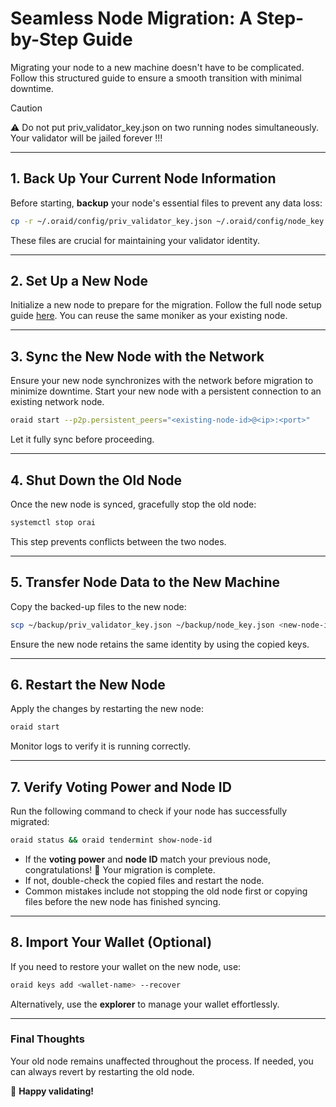 # **Seamless Node Migration: A Step-by-Step Guide**

Migrating your node to a new machine doesn't have to be complicated. Follow this structured guide to ensure a smooth transition with minimal downtime.

>[!CAUTION]
>⚠️ Do not put priv_validator_key.json on two running nodes simultaneously. Your validator will be jailed forever !!!

---
## **1. Back Up Your Current Node Information**
Before starting, **backup** your node's essential files to prevent any data loss:

```bash
cp -r ~/.oraid/config/priv_validator_key.json ~/.oraid/config/node_key.json ~/backup/
```

These files are crucial for maintaining your validator identity.

---
## **2. Set Up a New Node**

Initialize a new node to prepare for the migration. Follow the full node setup guide [here](https://docs.orai.io/developers/networks/mainnet/become-a-full-node-operator-from-source). You can reuse the same moniker as your existing node.

---
## **3. Sync the New Node with the Network**

Ensure your new node synchronizes with the network before migration to minimize downtime. Start your new node with a persistent connection to an existing network node.

```bash
oraid start --p2p.persistent_peers="<existing-node-id>@<ip>:<port>"
```

Let it fully sync before proceeding.

---
## **4. Shut Down the Old Node**
Once the new node is synced, gracefully stop the old node:

```bash
systemctl stop orai
```

This step prevents conflicts between the two nodes.

---
## **5. Transfer Node Data to the New Machine**

Copy the backed-up files to the new node:

```bash
scp ~/backup/priv_validator_key.json ~/backup/node_key.json <new-node-ip>:~/.oraid/config/
```

Ensure the new node retains the same identity by using the copied keys.

---
## **6. Restart the New Node**

Apply the changes by restarting the new node:

```bash
oraid start
```

Monitor logs to verify it is running correctly.

---
## **7. Verify Voting Power and Node ID**

Run the following command to check if your node has successfully migrated:

```bash
oraid status && oraid tendermint show-node-id
```

- If the **voting power** and **node ID** match your previous node, congratulations! 🎉 Your migration is complete.
- If not, double-check the copied files and restart the node.
- Common mistakes include not stopping the old node first or copying files before the new node has finished syncing.

---
## **8. Import Your Wallet (Optional)**

If you need to restore your wallet on the new node, use:

```bash
oraid keys add <wallet-name> --recover
```

Alternatively, use the **explorer** to manage your wallet effortlessly.

---
### **Final Thoughts**
Your old node remains unaffected throughout the process. If needed, you can always revert by restarting the old node.

🚀 **Happy validating!**
